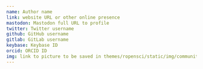 ```yaml
---
name: Author name
link: website URL or other online presence
mastodon: Mastodon full URL to profile
twitter: Twitter username
github: GitHub username
gitlab: GitLab username
keybase: Keybase ID
orcid: ORCID ID
img: link to picture to be saved in themes/ropensci/static/img/community (if not provided, uses GitHub profile picture)
---
```

